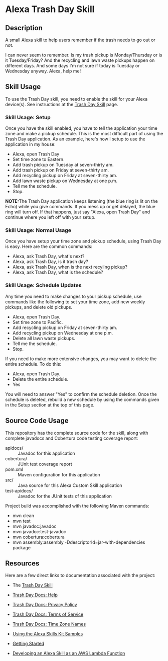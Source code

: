 # Alexa Trash Day Skill

## Description
A small Alexa skill to help users remember if the trash needs to go out or not.

I can never seem to remember.  Is my trash pickup is Monday/Thursday or is it Tuesday/Friday?  And the recycling and lawn waste pickups happen on different days.  And some days I'm not sure if today is Tuesday or Wednesday anyway.  Alexa, help me!

## Skill Usage

To use the Trash Day skill, you need to enable the skill for your Alexa
device(s).  See instructions at the [Trash Day Skill](https://www.amazon.com/dp/B01MRAXTN8) page.

### Skill Usage: Setup

Once you have the skill enabled, you have to tell the application your time zone and make a pickup schedule.  This is the most difficult part of using the Trash Day application.  As an example, here's how I setup to use the application in my house:

- Alexa, open Trash Day
- Set time zone to Eastern.
- Add trash pickup on Tuesday at seven-thirty am.
- Add trash pickup on Friday at seven-thirty am.
- Add recycling pickup on Friday at seven-thirty am.
- Add lawn waste pickup on Wednesday at one p.m.
- Tell me the schedule.
- Stop.

<B>NOTE:</B>The Trash Day application keeps listening (the blue ring is lit on the Echo) while you give commands.  If you mess up or get delayed, the blue ring will turn off. If that happens, just say "Alexa, open Trash Day" and continue where you left off with your setup.

### Skill Usage: Normal Usage 	

Once you have setup your time zone and pickup schedule, using Trash Day is easy.  Here are the common commands:

- Alexa, ask Trash Day, what's next?
- Alexa, ask Trash Day, is it trash day?
- Alexa, ask Trash Day, when is the next recyling pickup?
- Alexa, ask Trash Day, what is the schedule?

### Skill Usage: Schedule Updates

Any time you need to make changes to your pickup schedule, use commands like the following to set your time zone, add new weekly pickups, and delete old pickups.

- Alexa, open Trash Day.
- Set time zone to Pacific.
- Add recycling pickup on Friday at seven-thirty am.
- Add recycling pickup on Wednesday at one p.m.
- Delete all lawn waste pickups.
- Tell me the schedule.
- Stop.

If you need to make more extensive changes, you may want to delete the entire
schedule. To do this:

- Alexa, open Trash Day.
- Delete the entire schedule.
- Yes

You will need to answer "Yes" to confirm the schedule deletion.  Once the schedule
is deleted, rebuild a new schedule by using the commands given in the Setup section 
at the top of this page.

## Source Code Usage

This repository has the complete source code for the skill, along with complete javadocs and Cobertura code testing coverage report:

<dl>
  <dt>apidocs/</dt>
  <dd>Javadoc for this application</dd>

  <dt>cobertura/</dt>
  <dd>JUnit test coverage report</dd>

  <dt>pom.xml</dt>
  <dd>Maven configuration for this application</dd>

  <dt>src/</dt>
  <dd>Java source for this Alexa Custom Skill application</dd>

  <dt>test-apidocs/</dt>
  <dd>Javadoc for the JUnit tests of this application</dd>
</dl>


Project build was accomplished with the following Maven commands:

- mvn clean
- mvn test 
- mvn javadoc:javadoc 
- mvn javadoc:test-javadoc 
- mvn cobertura:cobertura 
- mvn assembly:assembly -DdescriptorId=jar-with-dependencies package


## Resources
Here are a few direct links to documentation associated with the project:

- The [Trash Day Skill](https://www.amazon.com/dp/B01MRAXTN8)
- [Trash Day Docs: Help](https://s3.amazonaws.com/trash-day-docs/Help.html)
- [Trash Day Docs: Privacy Policy](https://s3.amazonaws.com/trash-day-docs/Privacy.html)
- [Trash Day Docs: Terms of Service](https://s3.amazonaws.com/trash-day-docs/TermsOfService.html)
- [Trash Day Docs: Time Zone Names](https://s3.amazonaws.com/trash-day-docs/TimeZoneNames.html)

- [Using the Alexa Skills Kit Samples](https://developer.amazon.com/public/solutions/alexa/alexa-skills-kit/docs/using-the-alexa-skills-kit-samples)
- [Getting Started](https://developer.amazon.com/appsandservices/solutions/alexa/alexa-skills-kit/getting-started-guide)
- [Developing an Alexa Skill as an AWS Lambda Function](https://developer.amazon.com/appsandservices/solutions/alexa/alexa-skills-kit/docs/developing-an-alexa-skill-as-a-lambda-function)

